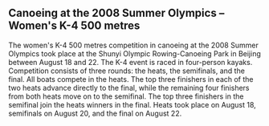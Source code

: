## Canoeing at the 2008 Summer Olympics – Women's K-4 500 metres

The women's K-4 500 metres competition in canoeing at the 2008 Summer Olympics took place at the Shunyi Olympic Rowing-Canoeing Park in Beijing between August 18 and 22. The K-4 event is raced in four-person kayaks.
Competition consists of three rounds: the heats, the semifinals, and the final. All boats compete in the heats. The top three finishers in each of the two heats advance directly to the final, while the remaining four finishers from both heats move on to the semifinal. The top three finishers in the semifinal join the heats winners in the final.
Heats took place on August 18, semifinals on August 20, and the final on August 22.